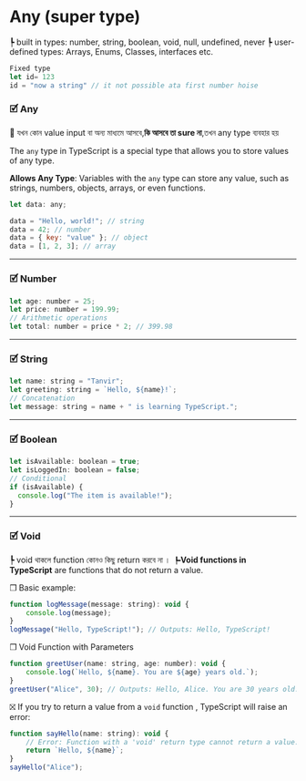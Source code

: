 # Any (super type)

┡ built in types: number, string, boolean, void, null, undefined, never
┡ user-defined types: Arrays, Enums, Classes, interfaces etc.

```js
Fixed type
let id= 123
id = "now a string" // it not possible ata first number hoise
```

### 🗹  Any

💯 যখন কোন value input বা অন্য মাধ্যমে আসবে,**কি আসবে তা sure না**,তখন any type ব্যবহার হয়

The `any` type in TypeScript is a special type that allows you to store values of any type.

**Allows Any Type**: Variables with the `any` type can store any value, such as strings, numbers, objects, arrays, or even functions.
```js
let data: any;

data = "Hello, world!"; // string
data = 42; // number
data = { key: "value" }; // object
data = [1, 2, 3]; // array
```

---
### 🗹  Number

```js
let age: number = 25;
let price: number = 199.99;
// Arithmetic operations
let total: number = price * 2; // 399.98
```

---
### 🗹 String

```js
let name: string = "Tanvir";
let greeting: string = `Hello, ${name}!`;
// Concatenation
let message: string = name + " is learning TypeScript.";
```

---
### 🗹 Boolean
```js
let isAvailable: boolean = true;
let isLoggedIn: boolean = false;
// Conditional
if (isAvailable) {
  console.log("The item is available!");
}
```

---
### 🗹 Void

┡ void থাকলে function কোনও কিছু return করবে না ।
┡****Void functions in TypeScript**** are functions that do not return a value. 

❒ Basic example:
```js
function logMessage(message: string): void {
    console.log(message);
}
logMessage("Hello, TypeScript!"); // Outputs: Hello, TypeScript!
```

❒ Void Function with Parameters

```js
function greetUser(name: string, age: number): void {
    console.log(`Hello, ${name}. You are ${age} years old.`);
}
greetUser("Alice", 30); // Outputs: Hello, Alice. You are 30 years old.
```

⛝ If you try to return a value from a `void` function , TypeScript will raise an error:

```js
function sayHello(name: string): void {
    // Error: Function with a 'void' return type cannot return a value.
    return `Hello, ${name}`;
}
sayHello("Alice");
```

